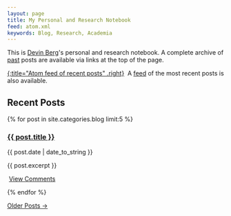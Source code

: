 ```yaml
---
layout: page
title: My Personal and Research Notebook
feed: atom.xml
keywords: Blog, Research, Academia
---
```


This is [Devin Berg](/)'s personal and research notebook. A complete archive of [past](/notebook/archive/) posts are available via links at the top of the page.

[{:title="Atom feed of recent posts" .right}][feed]&nbsp;
A [feed][] of the most recent posts is also available.

[feed]: /notebook/atom.xml

## Recent Posts

{% for post in site.categories.blog limit:5 %}
<div class="section list" markdown="0">
    <h3><a class="entry-title" href="{{ post.url }}">{{ post.title }}</a></h3>
    <span class="post-date">{{ post.date | date_to_string }}</span>
    <p class="excerpt">{{ post.excerpt }}</p>
    <p class="line">
    <i class="fa fa-comments"></i>&nbsp;<a class="comments" href="{{ post.url }}#disqus_thread">View Comments</a>
    </p>
</div>
{% endfor %}

<p>
<a href="/notebook/archive/">Older Posts &rarr;</a>
</p>

<script type="text/javascript">
//<![CDATA[
(function() {
		var links = document.getElementsByTagName('a');
		var query = '?';
		for(var i = 0; i < links.length; i++) {
			if(links[i].href.indexOf('#disqus_thread') >= 0) {
				query += 'url' + i + '=' + encodeURIComponent(links[i].href) + '&';
			}
		}
		document.write('<script type="text/javascript" src="https://disqus.com/forums/devinsnotebook/get_num_replies.js' + query + '"></' + 'script>');
	})();
//]]>
</script>
